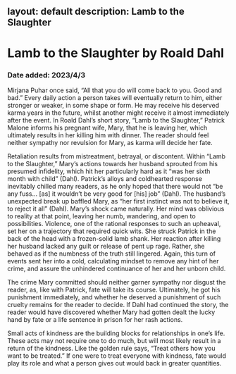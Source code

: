 layout: default
description: Lamb to the Slaughter
---
# Lamb to the Slaughter by Roald Dahl
### Date added: 2023/4/3
Mirjana Puhar once said, “All that you do will come back to you. Good and bad.” Every daily action a person takes will eventually return to him, either stronger or weaker, in some shape or form. He may receive his  deserved karma years in the future, whilst another might receive it almost immediately after the event. In Roald Dahl’s short story, “Lamb to the Slaughter,” Patrick Malone informs his pregnant wife, Mary, that he is leaving her, which ultimately results in her killing him with dinner. The reader should feel neither sympathy nor revulsion for Mary, as karma will decide her fate. 

Retaliation results from mistreatment, betrayal, or discontent. Within “Lamb to the Slaughter,” Mary’s actions towards her husband sprouted from his presumed infidelity, which hit her particularly hard as it “was her sixth month with child” (Dahl). Patrick’s alloys and coldhearted response inevitably chilled many readers, as he only hoped that there would not “be any fuss… [as] it wouldn’t be very good for [his] job” (Dahl). The husband’s unexpected break up baffled Mary, as “her first instinct was not to believe it, to reject it all” (Dahl). Mary’s shock came naturally. Her mind was oblivious to reality at that point, leaving her numb, wandering, and open to possibilities. Violence, one of the rational responses to such an upheaval, set her on a trajectory that required quick wits. She struck Patrick in the back of the head with a frozen-solid lamb shank. Her reaction after killing her husband lacked any guilt or release of pent up rage. Rather, she behaved as if the numbness of the truth still lingered. Again, this turn of events sent her into a cold, calculating mindset to remove any hint of her crime, and assure the unhindered continuance of her and her unborn child.

The crime Mary committed should neither garner sympathy nor disgust the reader, as, like with Patrick, fate will take its course. Ultimately, he got his punishment immediately, and whether he deserved a punishment of such cruelty remains for the reader to decide. If Dahl had continued the story, the reader would have discovered whether Mary had gotten dealt the lucky hand by fate or a life sentence in prison for her rash actions.

Small acts of kindness are the building blocks for relationships in one’s life. These acts may not require one to do much, but will most likely result in a return of the kindness. Like the golden rule says, “Treat others how you want to be treated.” If one were to treat everyone with kindness, fate would play its role and what a person gives out would back in greater quantities.
